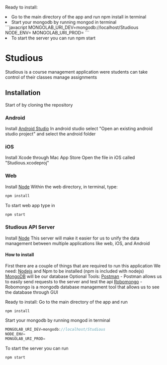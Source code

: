 


Ready to install:
<li>Go to the main directory of the app and run npm install in terminal</li>
<li>Start your mongodb by running mongod in terminal</li>
```javacript
MONGOLAB_URI_DEV=mongodb://localhost/Studious
NODE_ENV=
MONGOLAB_URI_PROD= 
```
<li>To start the server you can run npm start</li>
</p>

# Studious
Studious is a course management application were students can take control of their classes manage assignments

## Installation
Start of by cloning the repository

### Android

Install [Android Studio](https://developer.android.com/studio/index.html)
In android studio select "Open an existing android studio project" and select the android folder

### iOS

Install Xcode through Mac App Store
Open the file in iOS called "Studious.xcodeproj"

### Web
Install [Node](https://nodejs.org/en/)
Within the web directory, in terminal, type: 
```javascript
npm install
```
To start web app type in
```javascript
npm start
```
### Studious API Server
Install [Node](https://nodejs.org/en/)
This server will make it easier for us to unify the data management between
multiple applications like web, iOS, and Android

#### How to install
First there are a couple of things that are required to run this application
We need:
[Nodejs](https://nodejs.org/en/) and Npm to be installed (npm is included with nodejs)
[MongoDB](https://www.mongodb.com/download-center?jmp=nav) will be our database
Optional Tools:
[Postman](https://www.getpostman.com/) - Postman allows us to easily send requests to the server and test the api
[Robomongo](https://robomongo.org/) - Robomongo is a mongodb database management tool that allows us to see the database through GUI

Ready to install:
Go to the main directory of the app and run 
```javacript
npm install
```
Start your mongodb by running mongod in terminal
```javascript
MONGOLAB_URI_DEV=mongodb://localhost/Studious
NODE_ENV=
MONGOLAB_URI_PROD= 
```
To start the server you can run
```javascript
npm start
```